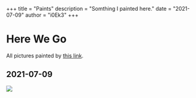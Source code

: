 +++
title = "Paints"
description = "Somthing I painted here."
date = "2021-07-09"
author = "i0Ek3"
+++


# Here We Go

All pictures painted by [this link](https://david.li/paint/).

## 2021-07-09

![](https://github.com/i0Ek3/niter.top/tree/master/content/paints/20210709.png)
